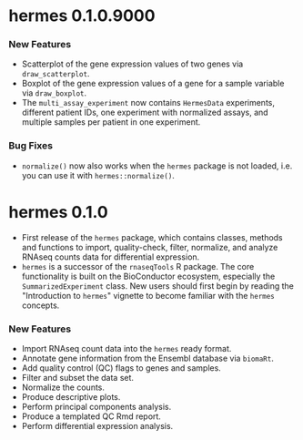 # hermes 0.1.0.9000

### New Features
* Scatterplot of the gene expression values of two genes via `draw_scatterplot`.
* Boxplot of the gene expression values of a gene for a sample variable via `draw_boxplot`.
* The `multi_assay_experiment` now contains `HermesData` experiments, different patient IDs, one experiment with normalized assays, and multiple samples per patient in one experiment.

### Bug Fixes
* `normalize()` now also works when the `hermes` package is not loaded, i.e. you can use it with `hermes::normalize()`.

# hermes 0.1.0
* First release of the `hermes` package, which contains classes, methods and functions to import, quality-check, filter, normalize, and analyze RNAseq counts data for differential expression. 
* `hermes` is a successor of the `rnaseqTools` R package. The core functionality is built on the BioConductor ecosystem, especially the `SummarizedExperiment` class. New users should first begin by reading the "Introduction to `hermes`" vignette to become familiar with the `hermes` concepts.

### New Features
* Import RNAseq count data into the `hermes` ready format.
* Annotate gene information from the Ensembl database via `biomaRt`.
* Add quality control (QC) flags to genes and samples.
* Filter and subset the data set.
* Normalize the counts.
* Produce descriptive plots.
* Perform principal components analysis.
* Produce a templated QC Rmd report.
* Perform differential expression analysis.
